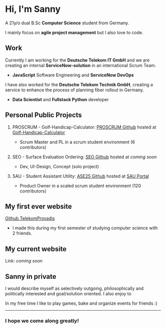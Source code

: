# Hi, I'm **Sanny**

A 21y/o dual B.Sc **Computer Science** student from Germany.  

I mainly focus on **agile project management** but I also love to code.

## Work

Currently I am working for the **Deutsche Telekom IT GmbH** and we are creating an internal **ServiceNow-solution** in an international Scrum Team.
  
  - **JavaScript** Software Engineering and **ServiceNow DevOps**

I have also worked for the **Deutsche Telekom Technik GmbH**, creating a service to enhance the process of planning fiber rollout in Germany.
  
  - **Data Scientist** and **Fullstack Python** developer

## Personal Public Projects
1. PROSCRUM - Golf-Handicap-Calculator: [PROSCRUM Github](https://github.com/Sanny64/PROSCRUM) hosted at [Golf-Handicap-Calculator](http://164.30.73.144/login) 
    - Scrum Master and PL in a scrum student environment (6 contributors)
  
2. SEO - Surface Evaluation Ordering: [SEO Github](https://github.com/Sanny64/SurfaceEvaluationOrdering) hosted at *coming soon*
    - Dev, UI-Design, Concept (solo project)
   
3. SAU - Student Assistant Utility: [ASE25 Github](https://github.com/Agile-Software-Engineering-25) hosted at [SAU Portal](https://sau-portal.de/) 
    - Product Owner in a scaled scrum student environment (120 contributors)

## My first ever website
[Github TelekomProvadis](https://github.com/Sanny64/TelekomProvadis)
  - I made this during my first semester of studying computer science with 2 friends.

## My current website
Link: *coming soon*

## Sanny in private

I would describe myself as selectively outgoing, philosophically and politically interested and goal/solution oriented.
I also enjoy to

In my free time I like to play games, bake and organize events for friends :)

---

### I hope we come along greatly!

<!---
Sanny64/Sanny64 is a ✨ special ✨ repository because its `README.md` (this file) appears on your GitHub profile.
You can click the Preview link to take a look at your changes.
--->
